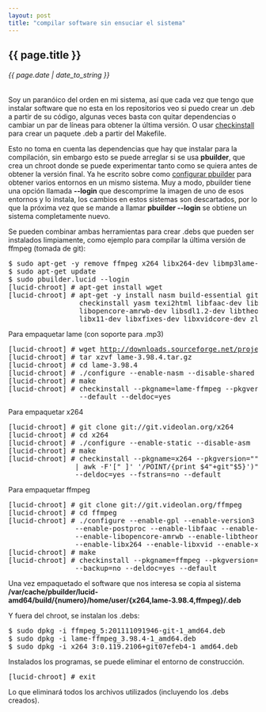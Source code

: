 ```yaml
---
layout: post
title: "compilar software sin ensuciar el sistema"
---
```


## {{ page.title }}

###### {{ page.date | date_to_string }}

Soy un paranóico del orden en mi sistema, así que cada vez que tengo que instalar software que no esta en los repositorios veo si puedo crear un .deb a partir de su código, algunas veces basta con quitar dependencias o cambiar un par de líneas para obtener la última versión. O usar [checkinstall](http://asic-linux.com.mx/%7Eizto/checkinstall/) para crear un paquete .deb a partir del Makefile.

Esto no toma en cuenta las dependencias que hay que instalar para la compilación, sin embargo esto se puede arreglar si se usa **pbuilder**, que crea un chroot donde se puede experimentar tanto como se quiera antes de obtener la versión final. Ya he escrito sobre como [configurar pbuilder](https://viajemotu.wordpress.com/2010/08/10/notas-sobre-pbuilder) para obtener varios entornos en un mismo sistema. Muy a modo, pbuilder tiene una opción llamada **--login** que descomprime la imagen de uno de esos entornos y lo instala, los cambios en estos sistemas son descartados, por lo que la próxima vez que se mande a llamar **pbuilder --login** se obtiene un sistema completamente nuevo.

Se pueden combinar ambas herramientas para crear .debs que pueden ser instalados limpiamente, como ejemplo para compilar la última versión de ffmpeg (tomada de git):

<pre class="sh_sh">
$ sudo apt-get -y remove ffmpeg x264 libx264-dev libmp3lame-dev 
$ sudo apt-get update
$ sudo pbuilder.lucid --login
[lucid-chroot] # apt-get install wget
[lucid-chroot] # apt-get -y install nasm build-essential git-core \
                 checkinstall yasm texi2html libfaac-dev libopencore-amrnb-dev     \
                 libopencore-amrwb-dev libsdl1.2-dev libtheora-dev libvorbis-dev   \
                 libx11-dev libxfixes-dev libxvidcore-dev zlib1g-dev
</pre>

Para empaquetar lame (con soporte para .mp3)

<pre class="sh_sh">
[lucid-chroot] # wget <a href="http://downloads.sourceforge.net/project/lame/lame/3.98.4/lame-3.98.4.tar.gz" target="_blank">http://downloads.sourceforge.net/project/lame/.../lame-3.98.4.tar.gz</a>
[lucid-chroot] # tar xzvf lame-3.98.4.tar.gz 
[lucid-chroot] # cd lame-3.98.4
[lucid-chroot] # ./configure --enable-nasm --disable-shared
[lucid-chroot] # make 
[lucid-chroot] # checkinstall --pkgname=lame-ffmpeg --pkgversion="3.98.4" --backup=no\
                 --default --deldoc=yes
</pre>

Para empaquetar x264

<pre class="sh_sh">
[lucid-chroot] # git clone git://git.videolan.org/x264
[lucid-chroot] # cd x264
[lucid-chroot] # ./configure --enable-static --disable-asm
[lucid-chroot] # make
[lucid-chroot] # checkinstall --pkgname=x264 --pkgversion=""3:$(./version.sh \
                | awk -F'[" ]' '/POINT/{print $4"+git"$5}')"" --backup=no \
                --deldoc=yes --fstrans=no --default
</pre>

Para empaquetar ffmpeg

<pre class="sh_sh">
[lucid-chroot] # git clone git://git.videolan.org/ffmpeg
[lucid-chroot] # cd ffmpeg
[lucid-chroot] # ./configure --enable-gpl --enable-version3 --enable-nonfree \
                --enable-postproc --enable-libfaac --enable-libopencore-amrnb \
                --enable-libopencore-amrwb --enable-libtheora --enable-libvorbis \
                --enable-libx264 --enable-libxvid --enable-x11grab --enable-libmp3lame
[lucid-chroot] # make
[lucid-chroot] # checkinstall --pkgname=ffmpeg --pkgversion="5:$(./version.sh)" \
                --backup=no --deldoc=yes --default
</pre>

Una vez empaquetado el software que nos interesa se copia al sistema **/var/cache/pbuilder/lucid-amd64/build/{numero}/home/user/{x264,lame-3.98.4,ffmpeg}/.deb**

Y fuera del chroot, se instalan los .debs:

<pre class="sh_sh">
$ sudo dpkg -i ffmpeg_5:201111091946-git-1_amd64.deb
$ sudo dpkg -i lame-ffmpeg_3.98.4-1_amd64.deb
$ sudo dpkg -i x264_3:0.119.2106+git07efeb4-1_amd64.deb
</pre>

Instalados los programas, se puede eliminar el entorno de construcción.

<pre class="sh_sh">
[lucid-chroot] # exit
</pre>

Lo que eliminará todos los archivos utilizados (incluyendo los .debs creados).
